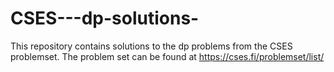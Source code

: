 # CSES---dp-solutions-

This repository contains solutions to the dp problems from the CSES problemset.
The problem set can be found at https://cses.fi/problemset/list/
